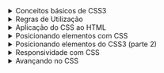 <details>
  <summary>Conceitos básicos de CSS3</summary>

  <details>
    <summary>Regras de utilização</summary>
    <p>O CSS (Cascading Style Sheets) é utilizado para definir o estilo visual de uma página web. Ele permite que você modifique o layout, as cores, o tamanho e outros aspectos visuais do conteúdo HTML.</p>
    <p><strong>Exemplo de código:</strong></p>
    ```css
    body {
      font-family: 'Arial', sans-serif;
      background-color: #f0f0f0;
    }
    ```
  </details>

  <details>
    <summary>Aplicação ao HTML</summary>
    <p>CSS é aplicado ao HTML de diversas maneiras: por meio de estilos embutidos, internos ou externos.</p>
    <p><strong>Exemplo de código:</strong></p>
    ```html
    <link rel="stylesheet" href="styles.css">
    <div class="container">Conteúdo aqui</div>
    ```
  </details>

  <details>
    <summary>Criação de estilos</summary>
    <p>Você pode criar estilos para selecionar elementos HTML com base em suas tags, classes ou IDs.</p>
    <p><strong>Exemplo de código:</strong></p>
    ```css
    .container {
      padding: 20px;
      background-color: #fff;
    }
    ```
  </details>

</details>

<details>
  <summary>Regras de Utilização</summary>

  <details>
    <summary>Histórico</summary>
    <p>O CSS foi criado para melhorar a apresentação visual de páginas HTML, separando o conteúdo da aparência.</p>
  </details>

  <details>
    <summary>Conceitos</summary>
    <p>CSS é uma linguagem de estilo que permite personalizar a apresentação de documentos HTML ou XML.</p>
  </details>

</details>

<details>
  <summary>Aplicação do CSS ao HTML</summary>

  <details>
    <summary>Modelo de caixa</summary>
    <p>Todo elemento HTML é representado como uma caixa retangular que pode ter margens, bordas, preenchimento e conteúdo.</p>
    <p><strong>Exemplo de código:</strong></p>
    ```css
    div {
      margin: 10px;
      padding: 20px;
      border: 1px solid #000;
    }
    ```
  </details>

  <details>
    <summary>Dimensionamento</summary>
    <p>Você pode controlar o tamanho dos elementos usando as propriedades width e height.</p>
    <p><strong>Exemplo de código:</strong></p>
    ```css
    div {
      width: 200px;
      height: 100px;
    }
    ```
  </details>

  <details>
    <summary>Preenchimento</summary>
    <p>O preenchimento (padding) adiciona espaço entre o conteúdo do elemento e suas bordas.</p>
    <p><strong>Exemplo de código:</strong></p>
    ```css
    .container {
      padding: 15px;
    }
    ```
  </details>

  <details>
    <summary>Bordas</summary>
    <p>Você pode adicionar bordas aos elementos para destacar suas divisões.</p>
    <p><strong>Exemplo de código:</strong></p>
    ```css
    .box {
      border: 2px solid #000;
    }
    ```
  </details>

  <details>
    <summary>Margens</summary>
    <p>Margens são usadas para criar espaço fora de um elemento, afastando-o de outros elementos ao redor.</p>
    <p><strong>Exemplo de código:</strong></p>
    ```css
    .box {
      margin: 20px;
    }
    ```
  </details>

  <details>
    <summary>Display</summary>
    <p>A propriedade display controla como os elementos são exibidos (inline, block, flex, grid, etc.).</p>
    <p><strong>Exemplo de código:</strong></p>
    ```css
    .box {
      display: flex;
    }
    ```
  </details>

  <details>
    <summary>Cores</summary>
    <p>Você pode definir cores de fundo e de texto usando o nome da cor, valores hexadecimais ou RGB.</p>
    <p><strong>Exemplo de código:</strong></p>
    ```css
    body {
      background-color: #333;
      color: #fff;
    }
    ```
  </details>

</details>

<details>
  <summary>Posicionando elementos com CSS</summary>

  <details>
    <summary>Float</summary>
    <p>A propriedade float é usada para posicionar um elemento à esquerda ou à direita dentro de seu contêiner.</p>
    <p><strong>Exemplo de código:</strong></p>
    ```css
    .float-left {
      float: left;
    }
    ```
  </details>

  <details>
    <summary>Flexbox</summary>
    <p>Flexbox é um modelo de layout que facilita a distribuição do espaço entre os itens em um contêiner, permitindo layouts flexíveis.</p>
    <p><strong>Exemplo de código:</strong></p>
    ```css
    .container {
      display: flex;
      justify-content: space-between;
    }
    ```
  </details>

</details>

<details>
  <summary>Posicionando elementos do CSS3 (parte 2)</summary>

  <details>
    <summary>Position</summary>
    <p>A propriedade position controla o posicionamento de um elemento (static, relative, absolute, fixed).</p>
    <p><strong>Exemplo de código:</strong></p>
    ```css
    .box {
      position: relative;
      top: 20px;
    }
    ```
  </details>

  <details>
    <summary>Grid</summary>
    <p>CSS Grid Layout é um sistema de layout que permite criar grids (grades) para organizar o conteúdo de forma eficiente.</p>
    <p><strong>Exemplo de código:</strong></p>
    ```css
    .container {
      display: grid;
      grid-template-columns: 1fr 1fr 1fr;
    }
    ```
  </details>

</details>

<details>
  <summary>Responsividade com CSS</summary>

  <details>
    <summary>Media queries</summary>
    <p>Media queries permitem alterar o estilo de uma página com base no tamanho da tela do dispositivo.</p>
    <p><strong>Exemplo de código:</strong></p>
    ```css
    @media (max-width: 768px) {
      .container {
        display: block;
      }
    }
    ```
  </details>

  <details>
    <summary>Breakpoints</summary>
    <p>Breakpoints definem os pontos de interrupção para aplicar estilos diferentes em diferentes larguras de tela.</p>
  </details>

  <details>
    <summary>Projetando responsivamente</summary>
    <p>O design responsivo utiliza media queries e técnicas como flexbox e grid para garantir que o layout se adapte bem a diferentes dispositivos.</p>
  </details>

</details>

<details>
  <summary>Avançando no CSS</summary>

  <details>
    <summary>Transições</summary>
    <p>As transições permitem que você defina animações suaves entre estados de estilo.</p>
    <p><strong>Exemplo de código:</strong></p>
    ```css
    .box {
      transition: transform 0.3s;
    }
    .box:hover {
      transform: scale(1.1);
    }
    ```
  </details>

  <details>
    <summary>Transformações</summary>
    <p>As transformações permitem aplicar efeitos de transformação, como rotação, escalonamento e translação.</p>
    <p><strong>Exemplo de código:</strong></p>
    ```css
    .box {
      transform: rotate(45deg);
    }
    ```
  </details>

  <details>
    <summary>Propriedades personalizadas</summary>
    <p>As propriedades personalizadas (variáveis) permitem reutilizar valores ao longo do CSS.</p>
    <p><strong>Exemplo de código:</strong></p>
    ```css
    :root {
      --primary-color: #3498db;
    }
    .box {
      background-color: var(--primary-color);
    }
    ```
  </details>

  <details>
    <summary>Limpeza de estilos</summary>
    <p>A limpeza de estilos pode ser feita utilizando o arquivo Normalize.css, que ajusta a renderização padrão entre navegadores.</p>
  </details>

  <details>
    <summary>Importação de fontes externas</summary>
    <p>Você pode importar fontes externas, como do Google Fonts, para customizar a tipografia do seu site.</p>
    <p><strong>Exemplo de código:</strong></p>
    ```css
    @import url('https://fonts.googleapis.com/css2?family=Roboto:wght@400;700&display=swap');
    body {
      font-family: 'Roboto', sans-serif;
    }
    ```
  </details>

</details>
